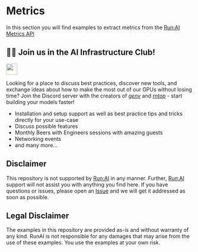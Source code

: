 # Metrics

In this section you will find examples to extract metrics from the [Run:AI Metrics API](https://docs.run.ai/v2.13/developer/metrics/metrics/)


## 🏃🏻 Join us in the AI Infrastructure Club!

[<img src="https://img.shields.io/badge/Discord-Join%20the%20community!-7289da?style=for-the-badge&logo=discord&logoColor=7289da" height="30" />](https://discord.gg/zN3Q9pQAuT)

Looking for a place to discuss best practices, discover new tools, and exchange ideas about how to make the most out of our GPUs without losing time? Join the Discord server with the creators of [*genv*](https://github.com/run-ai/genv) and [*rntop*](https://github.com/run-ai/rntop) - start building your models faster!

- Installation and setup support as well as best practice tips and tricks directly for your use-case
- Discuss possible features
- Monthly Beers with Engineers sessions with amazing guests
- Networking events
- and many more...

## Disclaimer
This repository is not supported by [Run:AI](https://run.ai) in any manner. Further, [Run:AI](https://run.ai) support will not assist you with anything you find here. If you have questions or issues, please open an [Issue](https://github.com/run-ai/runai-samples/issues) and we will get it addressed as soon as possible.

## Legal Disclaimer
The examples in this repository are provided as-is and without warranty of any kind. RunAI is not responsible for any damages that may arise from the use of these examples. You use the examples at your own risk.
